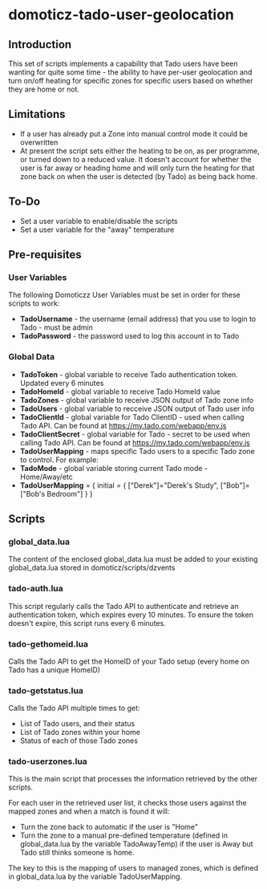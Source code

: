 # domoticz-tado-user-geolocation

## Introduction

This set of scripts implements a capability that Tado users have been wanting for quite some time - the ability to have per-user geolocation and turn on/off heating for specific zones for specific users based on whether they are home or not.

## Limitations

- If a user has already put a Zone into manual control mode it could be overwritten 
- At present the script sets either the heating to be on, as per programme, or turned down to a reduced value. It doesn't account for whether the user is far away or heading home and will only turn the heating for that zone back on when the user is detected (by Tado) as being back home.

## To-Do

- Set a user variable to enable/disable the scripts
- Set a user variable for the "away" temperature

## Pre-requisites

### User Variables

The following Domoticzz User Variables must be set in order for these scripts to work:
- **TadoUsername** - the username (email address) that you use to login to Tado - must be admin
- **TadoPassword** - the password used to log this account in to Tado

### Global Data

- **TadoToken** - global variable to receive Tado authentication token. Updated every 6 minutes
- **TadoHomeId** - global variable to receive Tado HomeId value
- **TadoZones** - global variable to receive JSON output of Tado zone info
- **TadoUsers** - global variable to recceive JSON output of Tado user info
- **TadoClientId** - global variable for Tado ClientID - used when calling Tado API. Can be found at https://my.tado.com/webapp/env.js
- **TadoClientSecret** - global variable for Tado - secret to be used when calling Tado API. Can be found at https://my.tado.com/webapp/env.js
- **TadoUserMapping** - maps specific Tado users to a specific Tado zone to control. For example:
- **TadoMode** - global variable storing current Tado mode - Home/Away/etc
- **TadoUserMapping** = { initial = { ["Derek"]="Derek's Study", ["Bob"]=["Bob's Bedroom"] } }

## Scripts

### global_data.lua

The content of the enclosed global_data.lua must be added to your existing global_data.lua stored in domoticz/scripts/dzvents

### tado-auth.lua

This script regularly calls the Tado API to authenticate and retrieve an authentication token, which expires every 10 minutes. To ensure the token doesn't expire, this script runs every 6 minutes.

### tado-gethomeid.lua
  
Calls the Tado API to get the HomeID of your Tado setup (every home on Tado has a unique HomeID)

### tado-getstatus.lua

Calls the Tado API multiple times to get:
- List of Tado users, and their status
- List of Tado zones within your home
- Status of each of those Tado zones
    
### tado-userzones.lua

This is the main script that processes the information retrieved by the other scripts.

For each user in the retrieved user list, it checks those users against the mapped zones and when a match is found it will:
- Turn the zone back to automatic if the user is "Home"
- Turn the zone to a manual pre-defined temperature (defined in global_data.lua by the variable TadoAwayTemp) if the user is Away but Tado still thinks someone is home.

The key to this is the mapping of users to managed zones, which is defined in global_data.lua by the variable TadoUserMapping.
